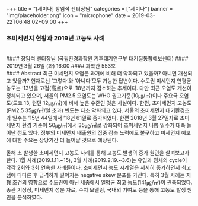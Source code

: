 +++
title = "[세미나] 장임석 센터장님"
categories = ["세미나"]
banner = "img/placeholder.png"
icon = "microphone"
date = 2019-03-22T06:48:02+09:00
+++
### 초미세먼지 현황과 2019년 고농도 사례
<br>
#### 장임석 센터장님 (국립환경과학원 기후대기연구부 대기질통합예보센터)
#### 2019년 3월 26일 (화) 16:00
####  과학관 553호
<br>
#### Abstract
최근 미세먼지 오염은 과거에 비해 더 악화되고 있을까? 아니면 개선되고 있을까? 현재로선 ‘그렇다’와 ‘아니다’모두 가능한 답변이다. 수도권 미세먼지 연평균 농도는 ’13년을 고점(高点)으로 ‘18년까지 감소하는 추세이다. 다만 최근 오염도 개선이 정체되고 있으며, 서울의 PM2.5 오염도는 WHO 권고기준(10㎍/㎥)이나 주요국 오염도(도쿄 13, 런던 12㎍/㎥)에 비해 높은 수준인 것은 사실이다. 한편, 초미세먼지 고농도(PM2.5 35㎍/㎥/일 초과) 빈도는 다소 악화되고 있다. 서울의 초미세먼지 대기환경초과 일수는 ’15년 44일에서 ’18년 61일로 증가하였다. 한편  2018년 3월 27일자로 초미세먼지 환경 기준이 50㎍/㎥에서 35㎍/㎥로 강화되어 초미세먼지 나쁨 일수가 대폭 늘어난 점도 있다. 정부의 미세먼지 배출원의 집중 감축 노력에도 불구하고 미세먼지 예보에 대한 수요는 상당기간 더 늘어날 것으로 예상된다.

올해 초 발생한 초미세먼지 고농도 사례를 통해 고농도 발생의 증가 원인을 살펴보고자 한다. 1월 사례(2019.1.11.~15), 3월 사례(2019.2.19.~3.6)는 유입과 정체의 cycle이 각각 2회와 3회 연속한 사례들이다. 초미세먼지 농도 시계열은 서서히 증가하면서 최고점에 다다른 후 급격하게 떨어지는 negative skew 분포를 가진다. 특히 3월 사례는 지형 조건의 영향으로 수도권이 아닌 세종에서 일평균 최고 농도(141㎍/㎥)이 관측되었다. 종관 기상장, 미세먼지 성분 자료, 수치 모델링, 국내외 기여도 등을 통해 고농도 발생 원인을 분석하였다.
